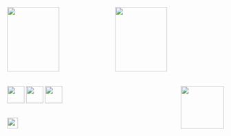 <div>
  <img height="150em" width="49%" src="https://github-readme-stats.vercel.app/api?username=MendesK98&show_icons=true&theme=tokyonight&include_all_commits=true&count_private=true"/>
  <img height="150em" width="49%" src="https://github-readme-stats.vercel.app/api/top-langs/?username=MendesK98&layout=compact&langs_count=16&theme=tokyonight"/>
</div> <br>
<div>
 <img align="right" widht="80" height="100" src="https://mir-s3-cdn-cf.behance.net/project_modules/max_1200/5eeea355389655.59822ff824b72.gif">

   <code><img widht="30" height="40" src="https://img.icons8.com/nolan/64/java-coffee-cup-logo.png"></code>
   <code><img widht="30" height="40" src="https://img.icons8.com/nolan/128/java-eclipse.png"></code>
   <code><img widht="30" height="40" src="https://img.icons8.com/nolan/128/android-os.png"/></code>
</div> <br>
<div>
   <a href="https://www.linkedin.com/in/lucas-mendes-499a66157/"><img height="25em" src="https://img.icons8.com/nolan/128/linkedin-circled.png"/></a>
</div>  <br>
  
